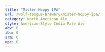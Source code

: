 ```yaml
---
title: "Mister Hoppy IPA"
url: /wolf-tongue-brewery/mister-hoppy-ipa/
category: North American Ale
style: American-Style India Pale Ale
abv: 0
ibu: 0
srm: 0
upc: 0
---
```


